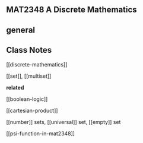 ## MAT2348 A Discrete Mathematics

## general

## Class Notes

[[discrete-mathematics]]

[[set]], [[multiset]]

**related**

[[boolean-logic]]

[[cartesian-product]]

[[number]] sets, [[universal]] set, [[empty]] set

[[psi-function-in-mat2348]]
